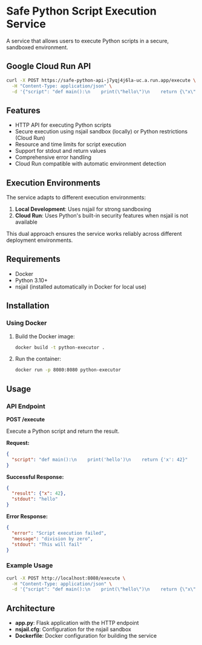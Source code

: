 # Safe Python Script Execution Service

A service that allows users to execute Python scripts in a secure, sandboxed environment.

## Google Cloud Run API

```bash
curl -X POST https://safe-python-api-j7yqj4j6la-uc.a.run.app/execute \
  -H "Content-Type: application/json" \
  -d '{"script": "def main():\n    print(\"hello\")\n    return {\"x\": 42}"}'
```


## Features

- HTTP API for executing Python scripts
- Secure execution using nsjail sandbox (locally) or Python restrictions (Cloud Run)
- Resource and time limits for script execution
- Support for stdout and return values
- Comprehensive error handling
- Cloud Run compatible with automatic environment detection

## Execution Environments

The service adapts to different execution environments:

1. **Local Development**: Uses nsjail for strong sandboxing
2. **Cloud Run**: Uses Python's built-in security features when nsjail is not available
   
This dual approach ensures the service works reliably across different deployment environments.

## Requirements

- Docker
- Python 3.10+
- nsjail (installed automatically in Docker for local use)

## Installation

### Using Docker

1. Build the Docker image:
   ```bash
   docker build -t python-executor .
   ```

2. Run the container:
   ```bash
   docker run -p 8080:8080 python-executor
   ```

## Usage

### API Endpoint

**POST /execute**

Execute a Python script and return the result.

**Request:**
```json
{
  "script": "def main():\n    print('hello')\n    return {'x': 42}"
}
```

**Successful Response:**
```json
{
  "result": {"x": 42},
  "stdout": "hello"
}
```

**Error Response:**
```json
{
  "error": "Script execution failed",
  "message": "division by zero",
  "stdout": "This will fail"
}
```

### Example Usage

```bash
curl -X POST http://localhost:8080/execute \
  -H "Content-Type: application/json" \
  -d '{"script": "def main():\n    print(\"hello\")\n    return {\"x\": 42}"}'
```


## Architecture

- **app.py**: Flask application with the HTTP endpoint
- **nsjail.cfg**: Configuration for the nsjail sandbox
- **Dockerfile**: Docker configuration for building the service
